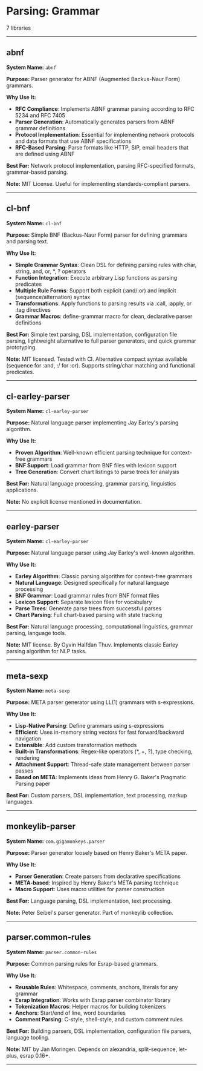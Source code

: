 # Parsing: Grammar

7 libraries

---

## abnf

**System Name:** `abnf`

**Purpose:** Parser generator for ABNF (Augmented Backus-Naur Form) grammars.

**Why Use It:**
- **RFC Compliance**: Implements ABNF grammar parsing according to RFC 5234 and RFC 7405
- **Parser Generation**: Automatically generates parsers from ABNF grammar definitions
- **Protocol Implementation**: Essential for implementing network protocols and data formats that use ABNF specifications
- **RFC-Based Parsing**: Parse formats like HTTP, SIP, email headers that are defined using ABNF

**Best For:** Network protocol implementation, parsing RFC-specified formats, grammar-based parsing.

**Note:** MIT License. Useful for implementing standards-compliant parsers.

---


## cl-bnf

**System Name:** `cl-bnf`

**Purpose:** Simple BNF (Backus-Naur Form) parser for defining grammars and parsing text.

**Why Use It:**
- **Simple Grammar Syntax**: Clean DSL for defining parsing rules with char, string, and, or, *, ? operators
- **Function Integration**: Execute arbitrary Lisp functions as parsing predicates
- **Multiple Rule Forms**: Support both explicit (:and/:or) and implicit (sequence/alternation) syntax
- **Transformations**: Apply functions to parsing results via :call, :apply, or :tag directives
- **Grammar Macros**: define-grammar macro for clean, declarative parser definitions

**Best For:** Simple text parsing, DSL implementation, configuration file parsing, lightweight alternative to full parser generators, and quick grammar prototyping.

**Note:** MIT licensed. Tested with CI. Alternative compact syntax available (sequence for :and, :/ for :or). Supports string/char matching and functional predicates.

---


## cl-earley-parser

**System Name:** `cl-earley-parser`

**Purpose:** Natural language parser implementing Jay Earley's parsing algorithm.

**Why Use It:**
- **Proven Algorithm**: Well-known efficient parsing technique for context-free grammars
- **BNF Support**: Load grammar from BNF files with lexicon support
- **Tree Generation**: Convert chart listings to parse trees for analysis

**Best For:** Natural language processing, grammar parsing, linguistics applications.

**Note:** No explicit license mentioned in documentation.

---


## earley-parser

**System Name:** `cl-earley-parser`

**Purpose:** Natural language parser using Jay Earley's well-known algorithm.

**Why Use It:**
- **Earley Algorithm**: Classic parsing algorithm for context-free grammars
- **Natural Language**: Designed specifically for natural language processing
- **BNF Grammar**: Load grammar rules from BNF format files
- **Lexicon Support**: Separate lexicon files for vocabulary
- **Parse Trees**: Generate parse trees from successful parses
- **Chart Parsing**: Full chart-based parsing with state tracking

**Best For:** Natural language processing, computational linguistics, grammar parsing, language tools.

**Note:** MIT license. By Oyvin Halfdan Thuv. Implements classic Earley parsing algorithm for NLP tasks.

---


## meta-sexp

**System Name:** `meta-sexp`

**Purpose:** META parser generator using LL(1) grammars with s-expressions.

**Why Use It:**
- **Lisp-Native Parsing**: Define grammars using s-expressions
- **Efficient**: Uses in-memory string vectors for fast forward/backward navigation
- **Extensible**: Add custom transformation methods
- **Built-in Transformations**: Regex-like operators (*, +, ?), type checking, rendering
- **Attachment Support**: Thread-safe state management between parser passes
- **Based on META**: Implements ideas from Henry G. Baker's Pragmatic Parsing paper

**Best For:** Custom parsers, DSL implementation, text processing, markup languages.

---


## monkeylib-parser

**System Name:** `com.gigamonkeys.parser`

**Purpose:** Parser generator loosely based on Henry Baker's META paper.

**Why Use It:**
- **Parser Generation**: Create parsers from declarative specifications
- **META-based**: Inspired by Henry Baker's META parsing technique
- **Macro Support**: Uses macro utilities for parser construction

**Best For:** Language parsing, DSL implementation, text processing.

**Note:** Peter Seibel's parser generator. Part of monkeylib collection.

---


## parser.common-rules

**System Name:** `parser.common-rules`

**Purpose:** Common parsing rules for Esrap-based grammars.

**Why Use It:**
- **Reusable Rules**: Whitespace, comments, anchors, literals for any grammar
- **Esrap Integration**: Works with Esrap parser combinator library
- **Tokenization Macros**: Helper macros for building tokenizers
- **Anchors**: Start/end of line, word boundaries
- **Comment Parsing**: C-style, shell-style, and custom comment rules

**Best For:** Building parsers, DSL implementation, configuration file parsers, language tooling.

**Note:** MIT by Jan Moringen. Depends on alexandria, split-sequence, let-plus, esrap 0.16+.

---


